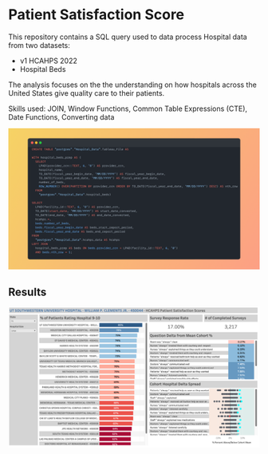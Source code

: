 # Patient Satisfaction Score

This repository contains a SQL query used to data process Hospital data from two datasets:
  <ul>
    <li>v1 HCAHPS 2022</li>
    <li>Hospital Beds</li>
  </ul>

The analysis focuses on the the understanding on how hospitals across the United States give quality care to their patients.

Skills used: JOIN, Window Functions, Common Table Expressions (CTE), Date Functions, Converting data

<img src = "Snap.png">

## Results
<img src = "Patient Satisfaction Score.png">
